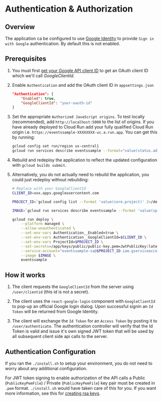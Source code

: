 # Authentication & Authorization

## Overview
The application ca be configured to use [Google Identity](https://developers.google.com/identity/gsi/web/guides/overview) to provide `Sign in with Google` authentication.  By default this is not enabled.

## Prerequisites
1. You must first [get your Google API client ID](https://developers.google.com/identity/gsi/web/guides/get-google-api-clientid) to get an OAuth client ID which we'll call _GoogleClientId_.  

1. Enable `Authentication` and add the OAuth client ID in `appsettings.json`
    ```json
    "Authentication": {
        "Enabled": true,
        "GoogleClientId": "your-oauth-id"
    }
    ```

1. Set the appropriate `Authorized JavaScript origins`.  To test locally (recommended), add `http://localhost:5000` to the list of origins.  If you have already deployed to Cloud Run add your fully qualified Cloud Run origin i.e. `https://eventssample-XXXXXXXX-uc.a.run.app`.  You can get this by running:
    ```bash
    gcloud config set run/region us-central1
    gcloud run services describe eventssample --format="value(status.address.url)"
    ```
1. Rebuild and redeploy the application to reflect the updated configuration with `gcloud builds submit`.  

1. Alternatively, you do not actually need to rebuild the application, you could just redeploy without rebuilding:
    ```bash
    # Replace with your GoogleClientId
    CLIENT_ID=xxx.apps.googleusercontent.com

    PROJECT_ID=`gcloud config list --format 'value(core.project)' 2>/dev/null`

    IMAGE=`gcloud run services describe eventssample --format 'value(spec.template.spec.containers[0].image)' 2>/dev/null`

    gcloud run deploy \
        --platform managed \
        --allow-unauthenticated \
        --set-env-vars Authentication__Enabled=true \
        --set-env-vars Authentication__GoogleClientId=$CLIENT_ID \
        --set-env-vars ProjectId=$PROJECT_ID \
        --set-secrets=/app/keys/public/public-key.pem=JwtPublicKey:latest,/app/keys/private/private-key.pem=JwtPrivateKey:latest \
        --service-account="eventssample-sa@$PROJECT_ID.iam.gserviceaccount.com" \
        --image $IMAGE \
        eventssample
    ```

## How it works
1. The client requests the `GoogleClientId` from the server using `/user/clientid` (this id is not a secret).

1. The client uses the `react-google-login` component with `GoogleClientId` to pop-up an official Google login dialog.  Upon successful signin an `Id Token` will be returned from Google Identity.

1. The client will exchange the `Id Token` for an `Access Token` by posting it to `/user/authenticate`. The authentication controller will verify that the Id Token is valid and issue it's own signed JWT token that will be used by all subsequent client side api calls to the server.  

## Authentication Configuration
If you ran the `./install.sh` to setup your environment, you do not need to worry about any additional configuration. 

For JWT token signing to enable authorization of the API calls a Public (`PublicKeyPemFile`) / Private (`PublicKeyPemFile`) key pair must be created in `.pem` format. `./install.sh` would have taken care of this for you.  If you want more information, see this for [creating rsa keys](https://www.scottbrady91.com/openssl/creating-rsa-keys-using-openssl).
